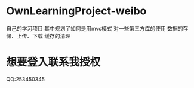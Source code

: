 # OwnLearningProject-weibo
自己的学习项目
其中规划了如何是用mvc模式
对一些第三方库的使用
数据的存储、上传、下载
缓存的清理


# 想要登入联系我授权
QQ:253450345
